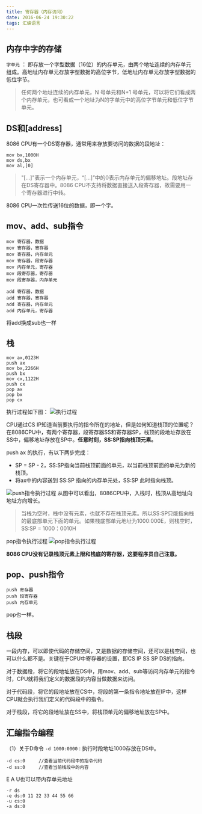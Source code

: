 ```yaml
---
title: 寄存器（内存访问）
date: 2016-06-24 19:30:22
tags: 汇编语言
---
```

## 内存中字的存储

`字单元` ： 即存放一个字型数据（16位）的内存单元，由两个地址连续的内存单元组成。高地址内存单元存放字型数据的高位字节，低地址内存单元存放字型数据的低位字节。

<!-- more -->

>任何两个地址连续的内存单元，N 号单元和N+1 号单元，可以将它们看成两个内存单元，也可看成一个地址为N的字单元中的高位字节单元和低位字节单元。

## DS和[address]
8086 CPU有一个DS寄存器，通常用来存放要访问的数据的段地址：
```
mov bx,1000H
mov ds,bx
mov al,[0]
```
>"[...]"表示一个内存单元，“[...]”中的0表示内存单元的偏移地址。段地址存在DS寄存器中。8086 CPU不支持将数据直接送入段寄存器，故需要用一个寄存器进行中转。

8086 CPU一次性传送16位的数据，即一个字。

## mov、add、sub指令
```
mov 寄存器，数据
mov 寄存器，寄存器
mov 寄存器，内存单元
mov 寄存器，段寄存器
mov 内存单元，寄存器
mov 段寄存器，寄存器
mov 段寄存器，内存单元
```
```
add 寄存器，数据
add 寄存器，寄存器
add 寄存器，内存单元
add 内存单元，寄存器
```
将add换成sub也一样

## 栈
```
mov ax,0123H
push ax
mov bx,2266H
push bx
mov cx,1122H
push cx
pop ax
pop bx
pop cx
```
执行过程如下图：
![执行过程][1]

CPU通过CS IP知道当前要执行的指令所在的地址，但是如何知道栈顶的位置呢？
在8086CPU中，有两个寄存器，段寄存器SS和寄存器SP，栈顶的段地址存放在SS中，偏移地址存放在SP中。**任意时刻，SS:SP指向栈顶元素。**

push ax 的执行，有以下两步完成：

- SP = SP - 2，SS:SP指向当前栈顶前面的单元，以当前栈顶前面的单元为新的栈顶。
- 将ax中的内容送到 SS:SP 指向的内存单元处，SS:SP 此时指向栈顶。

![push指令执行过程][2]
从图中可以看出，8086CPU中，入栈时，栈顶从高地址向地址方向增长。

>当栈为空时，栈中没有元素，也就不存在栈顶元素。所以SS:SP只能指向栈的最底部单元下面的单元。如果栈底部单元地址为1000:000E，则栈空时，SS:SP = 1000：0010H

pop指令执行过程
![pop指令执行过程][3]

**8086 CPU没有记录栈顶元素上限和栈底的寄存器，这要程序员自己注意。**

## pop、push指令
```
push 寄存器
push 段寄存器
push 内存单元
```
pop也一样。

## 栈段
一段内存，可以即使代码的存储空间，又是数据的存储空间，还可以是栈空间，也可以什么都不是。关键在于CPU中寄存器的设置，即CS IP SS SP DS的指向。

对于数据段，将它的段地址放在DS中，用mov、add、sub等访问内存单元的指令时，CPU就将我们定义的数据段的内容当做数据来访问。

对于代码段，将它的段地址放在CS中，将段的第一条指令地址放在IP中，这样CPU就会执行我们定义的代码段中的指令。

对于栈段，将它的段地址放在SS中，将栈顶单元的偏移地址放在SP中。

## 汇编指令编程

（1）关于D命令
`-d 1000:0000` : 执行时段地址1000存放在DS中。
```
-d cs:0     //查看当前代码段中的指令代码
-d ss:0     //查看当前栈段中的内容
```

E A U也可以带内存单元地址
```
-r ds
-e ds:0 11 22 33 44 55 66
-u cs:0
-a ds:0
```


[1]: http://static.zybuluo.com/guoxs/1eqn57elqtooh0r8akw0spfp/1.png
[2]: http://static.zybuluo.com/guoxs/myi2z4phv3lq1yx8y259vcoa/2.png
[3]: http://static.zybuluo.com/guoxs/en8fxsbwaotp7y54k5ajzg8t/3.png